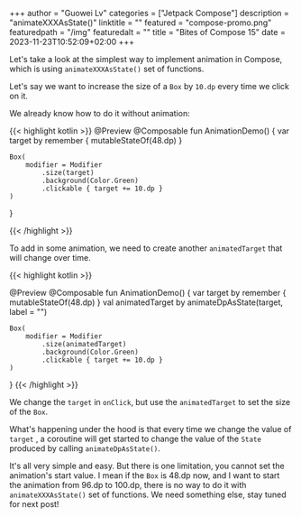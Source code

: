 +++
author = "Guowei Lv"
categories = ["Jetpack Compose"]
description = "animateXXXAsState()"
linktitle = ""
featured = "compose-promo.png"
featuredpath = "/img"
featuredalt = ""
title = "Bites of Compose 15"
date = 2023-11-23T10:52:09+02:00
+++

Let's take a look at the simplest way to implement animation in Compose, which is using `animateXXXAsState()` set of functions.

Let's say we want to increase the size of a `Box` by `10.dp` every time we click on it.

We already know how to do it without animation:

{{< highlight kotlin >}}
@Preview
@Composable
fun AnimationDemo() {
    var target by remember {
        mutableStateOf(48.dp)
    }

    Box(
        modifier = Modifier
            .size(target)
            .background(Color.Green)
            .clickable { target += 10.dp }
    )
}

{{< /highlight >}}

To add in some animation, we need to create another `animatedTarget` that will change over time.

{{< highlight kotlin >}}

@Preview
@Composable
fun AnimationDemo() {
    var target by remember {
        mutableStateOf(48.dp)
    }
    val animatedTarget by animateDpAsState(target, label = "")

    Box(
        modifier = Modifier
            .size(animatedTarget)
            .background(Color.Green)
            .clickable { target += 10.dp }
    )
}
{{< /highlight >}}

We change the `target` in `onClick`, but use the `animatedTarget` to set the size of the `Box`.


What's happening under the hood is that every time we change the value of `target` , a coroutine will get started to change the value of the `State` produced by calling `animateDpAsState()`.


It's all very simple and easy. But there is one limitation, you cannot set the animation's start value. I mean if the `Box` is 48.dp now, and I want to start the animation from 96.dp to 100.dp, there is no way to do it with `animateXXXAsState()` set of functions. We need something else, stay tuned for next post!
